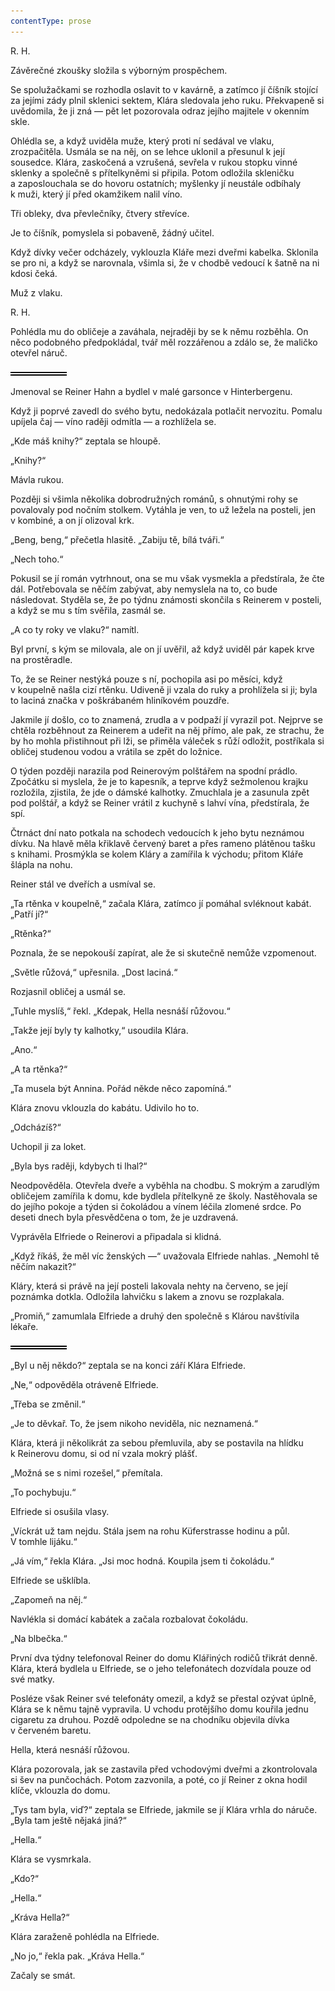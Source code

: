 ```yaml
---
contentType: prose
---
```


<section>

R. H.

Závěrečné zkoušky složila s výborným prospěchem.

Se spolužačkami se rozhodla oslavit to v kavárně, a zatímco jí číšník stojící za jejími zády plnil sklenici sektem, Klára sledovala jeho ruku. Překvapeně si uvědomila, že ji zná — pět let pozorovala odraz jejího majitele v okenním skle.

Ohlédla se, a když uviděla muže, který proti ní sedával ve vlaku, zrozpačitěla. Usmála se na něj, on se lehce uklonil a přesunul k její sousedce. Klára, zaskočená a vzrušená, sevřela v rukou stopku vinné sklenky a společně s přítelkyněmi si připila. Potom odložila skleničku a zaposlouchala se do hovoru ostatních; myšlenky jí neustále odbíhaly k muži, který jí před okamžikem nalil víno.

Tři obleky, dva převlečníky, čtvery střevíce.

Je to číšník, pomyslela si pobaveně, žádný učitel.

Když dívky večer odcházely, vyklouzla Kláře mezi dveřmi kabelka. Sklonila se pro ni, a když se narovnala, všimla si, že v chodbě vedoucí k šatně na ni kdosi čeká.

Muž z vlaku.

R. H.

Pohlédla mu do obličeje a zaváhala, nejraději by se k němu rozběhla. On něco podobného předpokládal, tvář měl rozzářenou a zdálo se, že maličko otevřel náruč.

![divider.png](./resources/divider_opt.png)

Jmenoval se Reiner Hahn a bydlel v malé garsonce v Hinterbergenu.

Když ji poprvé zavedl do svého bytu, nedokázala potlačit nervozitu. Pomalu upíjela čaj — víno raději odmítla — a rozhlížela se.

„Kde máš knihy?“ zeptala se hloupě.

„Knihy?“

Mávla rukou.

Později si všimla několika dobrodružných románů, s ohnutými rohy se povalovaly pod nočním stolkem. Vytáhla je ven, to už ležela na posteli, jen v kombiné, a on jí olizoval krk.

„Beng, beng,“ přečetla hlasitě. „Zabiju tě, bílá tváři.“

„Nech toho.“

Pokusil se jí román vytrhnout, ona se mu však vysmekla a předstírala, že čte dál. Potřebovala se něčím zabývat, aby nemyslela na to, co bude následovat. Styděla se, že po týdnu známosti skončila s Reinerem v posteli, a když se mu s tím svěřila, zasmál se.

„A co ty roky ve vlaku?“ namítl.

Byl první, s kým se milovala, ale on jí uvěřil, až když uviděl pár kapek krve na prostěradle.

To, že se Reiner nestýká pouze s ní, pochopila asi po měsíci, když v koupelně našla cizí rtěnku. Udiveně ji vzala do ruky a prohlížela si ji; byla to laciná značka v poškrábaném hliníkovém pouzdře.

Jakmile jí došlo, co to znamená, zrudla a v podpaží jí vyrazil pot. Nejprve se chtěla rozběhnout za Reinerem a udeřit na něj přímo, ale pak, ze strachu, že by ho mohla přistihnout při lži, se přiměla váleček s růží odložit, postříkala si obličej studenou vodou a vrátila se zpět do ložnice.

O týden později narazila pod Reinerovým polštářem na spodní prádlo. Zpočátku si myslela, že je to kapesník, a teprve když sežmolenou krajku rozložila, zjistila, že jde o dámské kalhotky. Zmuchlala je a zasunula zpět pod polštář, a když se Reiner vrátil z kuchyně s lahví vína, předstírala, že spí.

Čtrnáct dní nato potkala na schodech vedoucích k jeho bytu neznámou dívku. Na hlavě měla křiklavě červený baret a přes rameno plátěnou tašku s knihami. Prosmýkla se kolem Kláry a zamířila k východu; přitom Kláře šlápla na nohu.

Reiner stál ve dveřích a usmíval se.

„Ta rtěnka v koupelně,“ začala Klára, zatímco jí pomáhal svléknout kabát. „Patří jí?“

„Rtěnka?“

Poznala, že se nepokouší zapírat, ale že si skutečně nemůže vzpomenout.

„Světle růžová,“ upřesnila. „Dost laciná.“

Rozjasnil obličej a usmál se.

„Tuhle myslíš,“ řekl. „Kdepak, Hella nesnáší růžovou.“

„Takže její byly ty kalhotky,“ usoudila Klára.

„Ano.“

„A ta rtěnka?“

„Ta musela být Annina. Pořád někde něco zapomíná.“

Klára znovu vklouzla do kabátu. Udivilo ho to.

„Odcházíš?“

Uchopil ji za loket.

„Byla bys raději, kdybych ti lhal?“

Neodpověděla. Otevřela dveře a vyběhla na chodbu. S mokrým a zarudlým obličejem zamířila k domu, kde bydlela přítelkyně ze školy. Nastěhovala se do jejího pokoje a týden si čokoládou a vínem léčila zlomené srdce. Po deseti dnech byla přesvědčena o tom, že je uzdravená.

Vyprávěla Elfriede o Reinerovi a připadala si klidná.

„Když říkáš, že měl víc ženských —“ uvažovala Elfriede nahlas. „Nemohl tě něčím nakazit?“

Kláry, která si právě na její posteli lakovala nehty na červeno, se její poznámka dotkla. Odložila lahvičku s lakem a znovu se rozplakala.

„Promiň,“ zamumlala Elfriede a druhý den společně s Klárou navštívila lékaře.

![divider.png](./resources/divider_opt.png)

„Byl u něj někdo?“ zeptala se na konci září Klára Elfriede.

„Ne,“ odpověděla otráveně Elfriede.

„Třeba se změnil.“

„Je to děvkař. To, že jsem nikoho neviděla, nic neznamená.“

Klára, která ji několikrát za sebou přemluvila, aby se postavila na hlídku k Reinerovu domu, si od ní vzala mokrý plášť.

„Možná se s nimi rozešel,“ přemítala.

„To pochybuju.“

Elfriede si osušila vlasy.

„Víckrát už tam nejdu. Stála jsem na rohu Küferstrasse hodinu a půl. V tomhle lijáku.“

„Já vím,“ řekla Klára. „Jsi moc hodná. Koupila jsem ti čokoládu.“

Elfriede se ušklíbla.

„Zapomeň na něj.“

Navlékla si domácí kabátek a začala rozbalovat čokoládu.

„Na blbečka.“

První dva týdny telefonoval Reiner do domu Klářiných rodičů třikrát denně. Klára, která bydlela u Elfriede, se o jeho telefonátech dozvídala pouze od své matky.

Posléze však Reiner své telefonáty omezil, a když se přestal ozývat úplně, Klára se k němu tajně vypravila. U vchodu protějšího domu kouřila jednu cigaretu za druhou. Pozdě odpoledne se na chodníku objevila dívka v červeném baretu.

Hella, která nesnáší růžovou.

Klára pozorovala, jak se zastavila před vchodovými dveřmi a zkontrolovala si šev na punčochách. Potom zazvonila, a poté, co jí Reiner z okna hodil klíče, vklouzla do domu.

„Tys tam byla, viď?“ zeptala se Elfriede, jakmile se jí Klára vrhla do náruče. „Byla tam ještě nějaká jiná?“

„Hella.“

Klára se vysmrkala.

„Kdo?“

„Hella.“

„Kráva Hella?“

Klára zaraženě pohlédla na Elfriede.

„No jo,“ řekla pak. „Kráva Hella.“

Začaly se smát.

</section>
